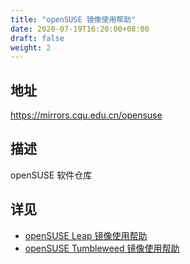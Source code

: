 ```yaml
---
title: "openSUSE 镜像使用帮助"
date: 2020-07-19T16:20:00+08:00
draft: false
weight: 2
---
```

## 地址
https://mirrors.cqu.edu.cn/opensuse
## 描述
openSUSE 软件仓库
## 详见
- [openSUSE Leap 镜像使用帮助](leap)
- [openSUSE Tumbleweed 镜像使用帮助](tumbleweed)

